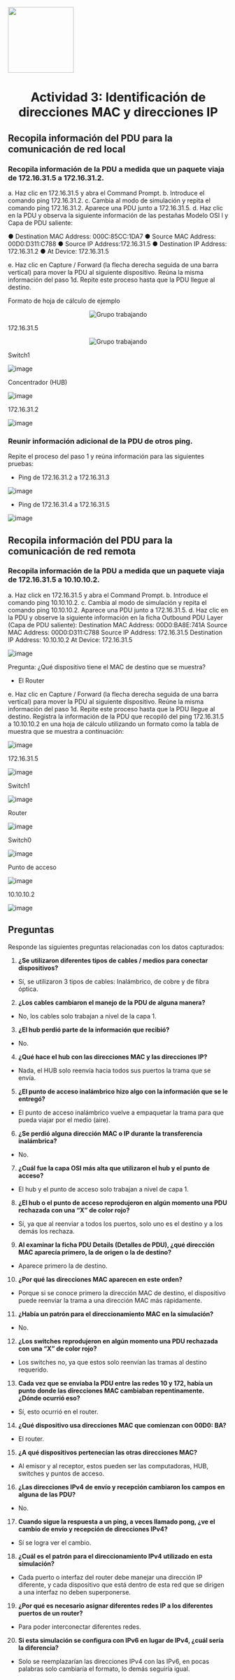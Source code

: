 <p align="left">
  <img src="https://semanadelcannabis.cayetano.edu.pe/assets/img/logo-upch.png" width="150">
  <h1 align="center">Actividad 3: Identificación de direcciones MAC y direcciones IP</h1>
</p>

## Recopila información del PDU para la comunicación de red local

### Recopila información de la PDU a medida que un paquete viaja de 172.16.31.5 a 172.16.31.2.

a. Haz clic en 172.16.31.5 y abra el Command Prompt.
b. Introduce el comando ping 172.16.31.2.
c. Cambia al modo de simulación y repita el comando ping 172.16.31.2. Aparece una PDU junto a 172.16.31.5.
d. Haz clic en la PDU y observa la siguiente información de las pestañas Modelo OSI l y Capa de PDU saliente:

●	Destination MAC Address: 000C:85CC:1DA7
●	Source MAC Address: 00D0:D311:C788
●	Source IP Address:172.16.31.5
●	Destination IP Address: 172.16.31.2
●	At Device: 172.16.31.5

e. Haz clic en Capture / Forward (la flecha derecha seguida de una barra vertical) para mover la PDU al siguiente dispositivo. Reúna la misma información del paso 1d. Repite este proceso hasta que la PDU llegue al destino.

Formato de hoja de cálculo de ejemplo
<p align= "center">
  <img src="https://github.com/EdwinJaraOFC/CDRGrupo5/assets/150296803/23c23cb3-7020-4f17-9505-127808b42830" alt="Grupo trabajando"  />
</p>

172.16.31.5
<p align= "center">
  <img src="https://github.com/EdwinJaraOFC/CDRGrupo5/assets/150296803/ab6ec817-847c-41cd-8662-b5233495fb69" alt="Grupo trabajando" />
</p>


Switch1

![image](https://github.com/EdwinJaraOFC/CDRGrupo5/assets/150296803/ecf3dc79-6835-432b-8093-5bd62fd9c039)

Concentrador (HUB)

![image](https://github.com/EdwinJaraOFC/CDRGrupo5/assets/150296803/1d280728-e507-416e-b59e-35b650a03a95)

172.16.31.2

![image](https://github.com/EdwinJaraOFC/CDRGrupo5/assets/150296803/bf0351d6-947e-439e-914b-591840cd16dd)

### Reunir información adicional de la PDU de otros ping.
Repite el proceso del paso 1 y reúna información para las siguientes pruebas:
- Ping de 172.16.31.2 a 172.16.31.3

![image](https://github.com/EdwinJaraOFC/CDRGrupo5/assets/150296803/be08a1e1-c032-44e7-b474-5fad2977f846)

- Ping de 172.16.31.4 a 172.16.31.5

![image](https://github.com/EdwinJaraOFC/CDRGrupo5/assets/150296803/aa81520e-5f11-4af1-8c03-9131da8c1a5e)

## Recopila información del PDU para la comunicación de red remota

### Recopila información de la PDU a medida que un paquete viaja de 172.16.31.5 a 10.10.10.2. 
a. Haz click en 172.16.31.5 y abra el Command Prompt.
b. Introduce el comando ping 10.10.10.2.
c. Cambia al modo de simulación y repita el comando ping 10.10.10.2. Aparece una PDU junto a 172.16.31.5.
d. Haz clic en la PDU y observe la siguiente información en la ficha Outbound PDU Layer (Capa de PDU saliente):
Destination MAC Address: 00D0:BA8E:741A
Source MAC Address: 00D0:D311:C788
Source IP Address: 172.16.31.5
Destination IP Address: 10.10.10.2
At Device: 172.16.31.5

![image](https://github.com/EdwinJaraOFC/CDRGrupo5/assets/150296803/a31f8b70-f606-4c1c-a5df-24a7d92ac239)

Pregunta:
¿Qué dispositivo tiene el MAC de destino que se muestra?
-	El Router

e. Haz clic en Capture / Forward (la flecha derecha seguida de una barra vertical) para mover la PDU al siguiente dispositivo. Reúne la misma información del paso 1d. Repite este proceso hasta que la PDU llegue al destino. Registra la información de la PDU que recopiló del ping 172.16.31.5 a 10.10.10.2 en una hoja de cálculo utilizando un formato como la tabla de muestra que se muestra a continuación: 

![image](https://github.com/EdwinJaraOFC/CDRGrupo5/assets/150296803/283a7045-38d1-4211-8086-b0d5b82ac1b7)

172.16.31.5

![image](https://github.com/EdwinJaraOFC/CDRGrupo5/assets/150296803/959e2e8a-97f7-46bc-a5a5-081f5b6c017c)

Switch1

![image](https://github.com/EdwinJaraOFC/CDRGrupo5/assets/150296803/a16c6a48-5fa0-4551-b3ca-1251255b999a)

Router

![image](https://github.com/EdwinJaraOFC/CDRGrupo5/assets/150296803/59c652c9-9452-49fa-85f7-757f85f07fe7)

Switch0

![image](https://github.com/EdwinJaraOFC/CDRGrupo5/assets/150296803/c1ae9f1d-4d35-4916-8783-b2fb8981f1f5)

Punto de acceso

![image](https://github.com/EdwinJaraOFC/CDRGrupo5/assets/150296803/1578f351-8cb1-44c2-bd5a-93fc7a6f834f)

10.10.10.2

![image](https://github.com/EdwinJaraOFC/CDRGrupo5/assets/150296803/8f492934-35b0-4ae7-88b6-ef357b4d3f94)

## Preguntas
Responde las siguientes preguntas relacionadas con los datos capturados:
1. **¿Se utilizaron diferentes tipos de cables / medios para conectar dispositivos?**
-	Sí, se utilizaron 3 tipos de cables: Inalámbrico, de cobre y de fibra óptica.
2. **¿Los cables cambiaron el manejo de la PDU de alguna manera?**
-	No, los cables solo trabajan a nivel de la capa 1.
3. **¿El hub perdió parte de la información que recibió?**
-	No.
4. **¿Qué hace el hub con las direcciones MAC y las direcciones IP?**
-	Nada, el HUB solo reenvía hacia todos sus puertos la trama que se envía.
5. **¿El punto de acceso inalámbrico hizo algo con la información que se le entregó?**
-	El punto de acceso inalámbrico vuelve a empaquetar la trama para que pueda viajar por el medio (aire).
6. **¿Se perdió alguna dirección MAC o IP durante la transferencia inalámbrica?**
-	No.
7. **¿Cuál fue la capa OSI más alta que utilizaron el hub y el punto de acceso?**
-	El hub y el punto de acceso solo trabajan a nivel de capa 1.
8. **¿El hub o el punto de acceso reprodujeron en algún momento una PDU rechazada con una “X” de color rojo?**
-	Sí, ya que al reenviar a todos los puertos, solo uno es el destino y a los demás los rechaza.
9. **Al examinar la ficha PDU Details (Detalles de PDU), ¿qué dirección MAC aparecía primero, la de origen o la de destino?**
-	Aparece primero la de destino.
10. **¿Por qué las direcciones MAC aparecen en este orden?**
-	Porque si se conoce primero la dirección MAC de destino, el dispositivo puede reenviar la trama a una dirección MAC más rápidamente.
11. **¿Había un patrón para el direccionamiento MAC en la simulación?**
-	No.
12. **¿Los switches reprodujeron en algún momento una PDU rechazada con una “X” de color rojo?**
-	Los switches no, ya que estos solo reenvían las tramas al destino requerido.
13. **Cada vez que se enviaba la PDU entre las redes 10 y 172, había un punto donde las direcciones MAC cambiaban repentinamente. ¿Dónde ocurrió eso?**
-	Sí, esto ocurrió en el router.
14. **¿Qué dispositivo usa direcciones MAC que comienzan con 00D0: BA?**
-	El router.
15. **¿A qué dispositivos pertenecían las otras direcciones MAC?**
-	Al emisor y al receptor, estos pueden ser las computadoras, HUB, switches y puntos de acceso.
16. **¿Las direcciones IPv4 de envío y recepción cambiaron los campos en alguna de las PDU?**
-	No.
17. **Cuando sigue la respuesta a un ping, a veces llamado pong, ¿ve el cambio de envío y recepción de direcciones IPv4?**
-	Sí se logra ver el cambio.
18. **¿Cuál es el patrón para el direccionamiento IPv4 utilizado en esta simulación?**
-	Cada puerto o interfaz del router debe manejar una dirección IP diferente, y cada dispositivo que está dentro de esta red que se dirigen a una interfaz no deben superponerse.
19. **¿Por qué es necesario asignar diferentes redes IP a los diferentes puertos de un router?**
-	Para poder interconectar diferentes redes.
20. **Si esta simulación se configura con IPv6 en lugar de IPv4, ¿cuál sería la diferencia?**
-	Solo se reemplazarían las direcciones IPv4 con las IPv6, en pocas palabras solo cambiaría el formato, lo demás seguiría igual.

